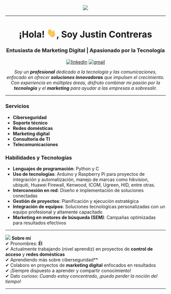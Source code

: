 <p align="center">
  <img src="https://github.com/thompsonemerson/thompsonemerson/raw/master/cover-thompson.png" height="200"/>
</p>
<hr>
<h1 align="center">¡Hola! <img src="https://raw.githubusercontent.com/ABSphreak/ABSphreak/master/gifs/Hi.gif" width="30px">, Soy Justin Contreras</h1>
<h3 align="center">Entusiasta de Marketing Digital | Apasionado por la Tecnología</h3>
<p align="center">
<a href="https://www.linkedin.com/in/justinsalem/" target="blank"><img align="center" src="https://cdn.jsdelivr.net/npm/simple-icons@3.0.1/icons/linkedin.svg" alt="linkedin" height="30" width="40" /></a>
<a href="mailto:justinsalimcg09@gmail.com"><img align="center" src="https://simpleicons.org/icons/gmail.svg" alt="gmail" height="30" width="40" /></a>
</p>

<p align="center">
  <em>
    Soy un <b>profesional</b> dedicado a la tecnología y las comunicaciones, enfocado en ofrecer <b>soluciones innovadoras</b> que impulsen el crecimiento. Con experiencia en múltiples áreas, disfruto combinar mi pasión por la <b>tecnología</b> y el <b>marketing</b> para ayudar a las empresas a sobresalir.
  </em> 
</p>

---

### **Servicios**
- **Ciberseguridad**  
- **Soporte técnico**  
- **Redes domésticas**  
- **Marketing digital**  
- **Consultoría de TI**  
- **Telecomunicaciones**  

### **Habilidades y Tecnologías**
- **Lenguajes de programación**: Python y C  
- **Uso de tecnologías**: Arduino y Raspberry Pi para proyectos de integración y automatización, manejo de marcas como hikvision, ubiquiti, Huawei Firewall, Kenwood, ICOM, Ugreen, HID, entre otras.   
- **Interconexión en red**: Diseño e implementación de soluciones conectadas  
- **Gestión de proyectos**: Planificación y ejecución estratégica  
- **Integración de equipos**: Soluciones tecnológicas personalizadas con un equipo profesional y altamente capacitado  
- **Marketing en motores de búsqueda (SEM)**: Campañas optimizadas para resultados efectivos  

---

<img src="https://media.giphy.com/media/VgCDAzcKvsR6OM0uWg/giphy.gif" width="50" /> **Sobre mí**  
✔ Pronombres: **Él**<br>
✔ Actualmente trabajando (nivel aprendiz) en proyectos de **control de acceso** y **redes domésticas**<br>
✔ Aprendiendo más sobre ciberseguridad**<br>
✔ Colaboro en proyectos de **marketing digital** enfocados en resultados<br>
✔ ¡Siempre dispuesto a aprender y compartir conocimiento!<br>
✔ Dato curioso: *Cuando estoy concentrado, ¡puedo perder la noción del tiempo!*<br>

---
